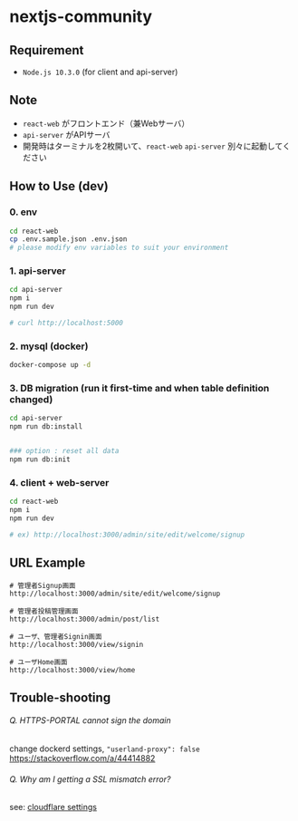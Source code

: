 # nextjs-community

## Requirement
* `Node.js 10.3.0` (for client and api-server)


## Note
* `react-web` がフロントエンド（兼Webサーバ）
* `api-server` がAPIサーバ
* 開発時はターミナルを2枚開いて、`react-web` `api-server` 別々に起動してください


## How to Use (dev)
### 0. env
```sh
cd react-web
cp .env.sample.json .env.json
# please modify env variables to suit your environment
```

### 1. api-server
```sh
cd api-server
npm i
npm run dev

# curl http://localhost:5000
```

### 2. mysql (docker)
```sh
docker-compose up -d
```

### 3. DB migration (run it first-time and when table definition changed)
```sh
cd api-server
npm run db:install


### option : reset all data
npm run db:init
```

### 4. client + web-server
```sh
cd react-web
npm i
npm run dev

# ex) http://localhost:3000/admin/site/edit/welcome/signup
```


## URL Example
```
# 管理者Signup画面
http://localhost:3000/admin/site/edit/welcome/signup

# 管理者投稿管理画面
http://localhost:3000/admin/post/list

# ユーザ、管理者Signin画面
http://localhost:3000/view/signin

# ユーザHome画面
http://localhost:3000/view/home
```


## Trouble-shooting

###### Q. HTTPS-PORTAL cannot sign the domain
change dockerd settings, `"userland-proxy": false`  
https://stackoverflow.com/a/44414882  


###### Q. Why am I getting a SSL mismatch error?
see: [cloudflare settings](https://support.cloudflare.com/hc/en-us/articles/200170616-Why-am-I-getting-a-SSL-mismatch-error-)
